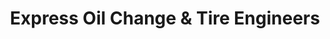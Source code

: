 ---
title: "Express Oil Change & Tire Engineers"
url: /dothan/express-oil-change-und-tire-engineers-montgomery-highway/
shop: Reifen
---